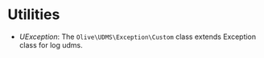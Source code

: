 # Utilities

- _UException_: The `Olive\UDMS\Exception\Custom` class extends Exception class for log udms.
